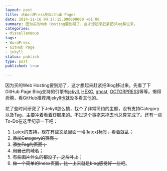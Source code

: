 ```yaml
---
layout: post
title: 从WordPress到Github Pages
date: 2014-11-16 04:17:15.000000000 +01:00
summary: 因为买的Web Hosting要到期了，这才想起来赶紧把Blog移过来。
categories:
- Miscellaneous
tags:
- WordPress
- GitHub Page
- jekyll
status: publish
type: post
published: true

---
```

因为买的Web Hosting要到期了，这才想起来赶紧把Blog移过来。先看了下GitHub Page Blog支持的引擎有[jekyll](http://jekyllrb.com), [HEXO](http://hexo.io), [ghost](https://ghost.org), [OCTORPRESS](http://octopress.org)等等。懒得折腾，看GitHub推荐用jekyll也就没多看其他的。

花了些时间研究了下Jekyll怎么搞，找个了非常简约的主题，没有支持Category以及Tag，主要冲着看着舒服来的。不过这个事拖来拖去也总算完成了。还有一些To-Do在这里纪录一下吧：

1. <del>Latex的支持，现在有些文章里面一堆[latex]标签，看着就乱；</del>
2. <del>添加Category的页面；</del>
3. <del>添加Tag的页面；</del>
4. <del>用自己的域名</del>；
5. <del>有些图片什么的都没了，之后补上</del>；
6. <del>做一个简单的Index页面，比一上来就是blog感觉好一些吧</del>。